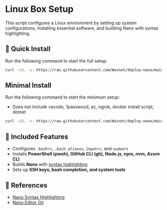 # Linux Box Setup

This script configures a Linux environment by setting up system configurations, installing essential software, and building Nano with syntax highlighting.

## 🚀 **Quick Install**
Run the following command to start the full setup:
```sh
curl -sSL -o- https://raw.githubusercontent.com/Woznet/deploy-nano/main/ubuntu/v4/start-aio.sh | bash
```

## **Minimal Install**
Run the following command to start the minimum setup:
- Does not include vscode, 1passwozd, az, ngrok, docker install script, dotnet
```sh
curl -sSL -o- https://raw.githubusercontent.com/Woznet/deploy-nano/main/ubuntu/v4/start-aio-min.sh | bash
```

## 🔹 **Included Features**
- Configures `.bashrc`, `.bash_aliases`, `inputrc`, and `sudoers`
- Installs **PowerShell (pwsh), GitHub CLI (gh), Node.js, npm, nvm, Azure CLI**
- Builds **Nano** with [syntax highlighting][1]
- Sets up **SSH keys, bash completion, and system tools**

## 🔗 **References**
- [Nano Syntax Highlighting][1]
- [Nano Editor Git][2]

[1]: https://github.com/galenguyer/nano-syntax-highlighting
[2]:https://git.savannah.gnu.org/cgit/nano.git/
